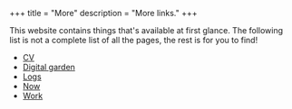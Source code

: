 +++
title = "More"
description = "More links."
+++

This website contains things that's available at first glance. The following
list is not a complete list of all the pages, the rest is for you to find!

- [CV](/cv)
- [Digital garden](/garden)
- [Logs](/logs)
- [Now](/now)
- [Work](/work)
